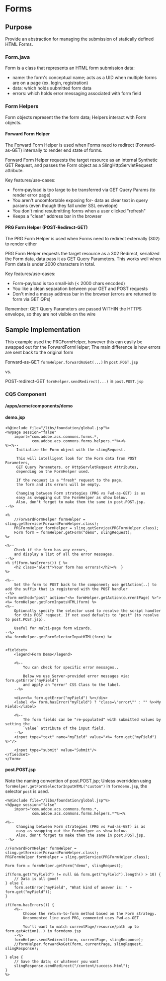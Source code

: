 # Forms

## Purpose

Provide an abstraction for managing the submission of statically defined HTML Forms.

### Form.java

Form is a class that represents an HTML form submission data:

* name: the form's conceptual name; acts as a UID when multiple forms are on a page (ex. login, registration)
* data: which holds submitted form data
* errors: which holds error messaging associated with form field

### Form Helpers

Form objects represent the the form data; Helpers interact with Form objects.

#### Forward Form Helper

The Forward Form Helper is used when Forms need to redirect (Forward-as-GET) internally to render end state of forms.

Forward Form Helper requests the target resource as an internal Synthetic GET Request, and passes the Form object as a SlingHttpServletRequest attribute.

Key features/use-cases:

* Form-payload is too large to be transferred via GET Query Params (to render error page)
* You aren't uncomfortable exposing for- data as clear text in query params (even though they fall under SSL envelope)
* You don't mind resubmitting forms when a user clicked "refresh"
* Keeps a "clean" address bar in the browser

#### PRG Form Helper (POST-Redirect-GET)

The PRG Form Helper is used when Forms need to redirect externally (302) to render either

PRG Form Helper requests the target resource as a 302 Redirect, serialized the Form data, data pass it as GET Query Parameters. This works well when Form data is under 2000 characters in total.

Key features/use-cases:

* Form-payload is too small-ish (< 2000 chars encoded)
* You like a clean separation between your GET and POST requests
* Don't mind a messy address bar in the browser (errors are returned to form via GET QPs)

Remember: GET Query Parameters are passed WITHIN the HTTPS envelope, so they are not visible on the wire

## Sample Implementation

This example used the PRGFormHelper, however this can easily be swapped out for the ForwardFormHelper;
The main difference is how errors are sent back to the original form

Forward-as-GET
    `formHelper.forwardAsGet(...)` in `post.POST.jsp`

vs.

POST-redirect-GET
    `formHelper.sendRedirect(...)` in `post.POST.jsp`

### CQ5 Component

#### /apps/acme/components/demo

#### demo.jsp

    <%@include file="/libs/foundation/global.jsp"%>
    <%@page session="false"
        import="com.adobe.acs.commons.forms.*,
                com.adobe.acs.commons.forms.helpers.*"%><%
    %><%--
    	 Initialize the Form object with the slingRequest.

    	 This will intelligent look for the Form data from POST Parameters,
    	 GET Query Parameters, or HttpServletRequest Attributes,
    	 depending on the FormHelper used.

    	 If the request is a "fresh" request to the page,
    	 the form and its errors will be empty.

         Changing between Form strategies (PRG vs Fwd-as-GET) is as
         easy as swapping out the FormHelper as show below.
         Also, don't forget to make them the same in post.POST.jsp.
    --%>

    <%
        //ForwardFormHelper formHelper = sling.getService(ForwardFormHelper.class);
        PRGFormHelper formHelper = sling.getService(PRGFormHelper.class);
    	Form form = formHelper.getForm("demo", slingRequest);
    %>

    <%--
    	Check if the form has any errors,
    	and display a list of all the error messages.
    --%>
    <% if(form.hasErrors()) { %>
    	<h2 class="alert">Your form has errors!</h2><%	}
    %>

    <%--
    	Set the form to POST back to the component; use getAction(..) to add the suffix that is registered with the POST handler
    --%>
    <form method="post" action="<%= formHelper.getAction(currentPage) %>">
    <%= formHelper.getFormInputsHTML(form) %>
    <%--
        Optionally specify the selector used to resolve the script handler
        for this POST request. If not used defaults to "post" (to resolve to post.POST.jsp).

        Useful for multi-page form wizards.
    --%>
    <%= formHelper.getFormSelectorInputHTML(form) %>


    <fieldset>
    	<legend>Form Demo</legend>

    	<%--
    	    You can check for specific error messages..

            Below we use Server-provided error messages via: form.getError("myField")
        	and apply an "error" CSS Class to the label.
    	--%>

        <div><%= form.getError("myField") %></div>
    	<label <%= form.hasError("myField") ? "class=\"error\"" : "" %>>My Field:</label>

    	<%--
    		The form fields can be "re-populated" with submitted values by setting the
            `value` attribute of the input field.
    	--%>
    	<input type="text" name="myField" value="<%= form.get("myField") %>"/>

    	<input type="submit" value="Submit"/>
    </fieldset>
    </form>


#### post.POST.jsp

Note the naming convention of post.POST.jsp; Unless overridden using `formHelper.getFormSelectorInputHTML("custom")`
in `formdemo.jsp`, the selector `post` is used.

    <%@include file="/libs/foundation/global.jsp"%>
    <%@page session="false"
        import="com.adobe.acs.commons.forms.*,
    	    	com.adobe.acs.commons.forms.helpers.*"%><%

    <%--
         Changing between Form strategies (PRG vs Fwd-as-GET) is as
         easy as swapping out the FormHelper as show below.
         Also, don't forget to make them the same in post.POST.jsp.
    --%>

    //ForwardFormHelper formHelper = sling.getService(ForwardFormHelper.class);
	PRGFormHelper formHelper = sling.getService(PRGFormHelper.class);

    Form form = formHelper.getForm("demo", slingRequest);

	if(form.get("myField") != null && form.get("myField").length() > 10) {
    	// Data is all good!
    } else {
        form.setError("myField", "What kind of answer is: " + form.get("myField"));
    }

    if(form.hasErrors()) {
        <%--
            Choose the return-to-form method based on the Form strategy.
            Uncommented line used PRG, commented uses Fwd-as-GET

            You'll want to match currentPage/resource/path up to form.getAction(..) in formdemo.jsp
        --%>
        formHelper.sendRedirect(form, currentPage, slingResponse);
        //formHelper.forwardAsGet(form, currentPage, slingRequest, slingResponse);

    } else {
		// Save the data; or whatever you want
        slingResponse.sendRedirect("/content/success.html");
    }
    %>